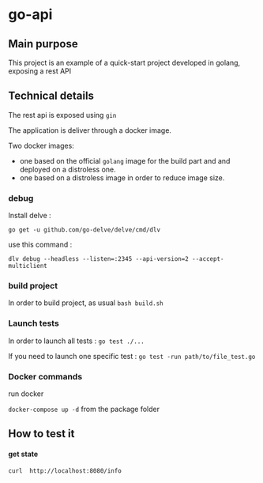 # go-api

## Main purpose
This project is an example of a quick-start project developed in golang, exposing a rest API

## Technical details
The rest api is exposed using `gin`

The application is deliver through a docker image.

Two docker images: 
- one based on the official `golang` image for the build part and and deployed on a distroless one.
- one based on a distroless image in order to reduce image size.


### debug

Install delve :

`go get -u github.com/go-delve/delve/cmd/dlv`

use this command :

`dlv debug --headless --listen=:2345 --api-version=2 --accept-multiclient`

### build project
In order to build project, as usual `bash build.sh`

### Launch tests
In order to launch all tests : `go test ./...`

If you need to launch one specific test : `go test -run path/to/file_test.go`

### Docker commands

run docker

`docker-compose up -d` from the package folder

## How to test it

#### get state
```
curl  http://localhost:8080/info
```

